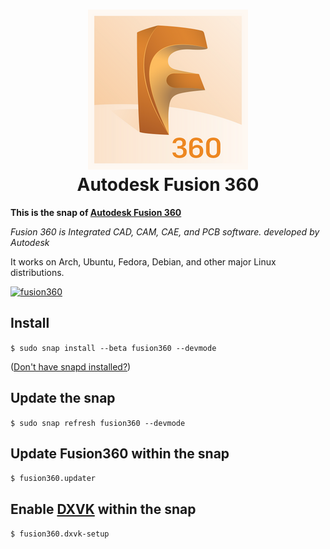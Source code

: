 <h1 align="center">
  <img src="snap/gui/fusion360.png" alt="Project">
  <br />
  Autodesk Fusion 360
</h1>

<b>This is the snap of [Autodesk Fusion 360](https://www.autodesk.com.au/products/fusion-360/overview)</b>
  
<i>Fusion 360 is Integrated CAD, CAM, CAE, and PCB software. developed by Autodesk</i>
  
It works on Arch, Ubuntu, Fedora, Debian, and other major Linux distributions.

[![fusion360](https://snapcraft.io/fusion360/badge.svg)](https://snapcraft.io/fusion360)



## Install

`$ sudo snap install --beta fusion360 --devmode`

([Don't have snapd installed?](https://snapcraft.io/docs/core/install))

## Update the snap

`$ sudo snap refresh fusion360 --devmode`

## Update Fusion360 within the snap

`$ fusion360.updater`

## Enable [DXVK](https://github.com/doitsujin/dxvk) within the snap

`$ fusion360.dxvk-setup`
